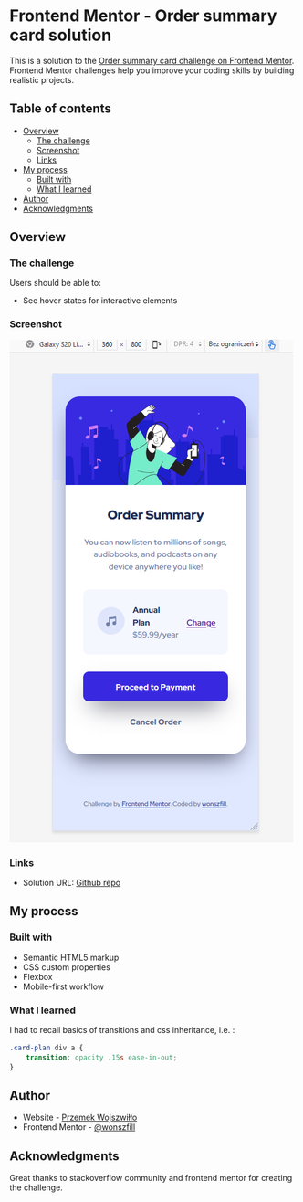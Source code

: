 # Frontend Mentor - Order summary card solution

This is a solution to the [Order summary card challenge on Frontend Mentor](https://www.frontendmentor.io/challenges/order-summary-component-QlPmajDUj). Frontend Mentor challenges help you improve your coding skills by building realistic projects. 

## Table of contents

- [Overview](#overview)
  - [The challenge](#the-challenge)
  - [Screenshot](#screenshot)
  - [Links](#links)
- [My process](#my-process)
  - [Built with](#built-with)
  - [What I learned](#what-i-learned)
- [Author](#author)
- [Acknowledgments](#acknowledgments)

## Overview

### The challenge

Users should be able to:

- See hover states for interactive elements

### Screenshot

![](./images/Screenshot.png)

### Links

- Solution URL: [Github repo](https://github.com/wonszfill/Order_summary_Frontend_Mentor)

## My process

### Built with

- Semantic HTML5 markup
- CSS custom properties
- Flexbox
- Mobile-first workflow

### What I learned

I had to recall basics of transitions and css inheritance, i.e. :

```css
.card-plan div a {
    transition: opacity .15s ease-in-out;
}
```

## Author

- Website - [Przemek Wojszwiłło](https://github.com/wonszfill)
- Frontend Mentor - [@wonszfill](https://www.frontendmentor.io/profile/wonszfill)


## Acknowledgments

Great thanks to stackoverflow community and frontend mentor for creating the challenge.

